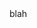 ---
templateKey: 'home'
path: /home
headin: Our Coffee
body: blah
heading2: Our Coffee
body2: blah
heading3: Our Coffee
body3: blah
sidebar:
    heading4: Our Coffee
    body4: blah
    heading5: Our Coffee
    body5: blah
donate:
    heading6: Our Coffee
    body6: blah
---